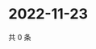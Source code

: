 # 2022-11-23

共 0 条

<!-- BEGIN WEIBO -->
<!-- 最后更新时间 Wed Nov 23 2022 07:15:14 GMT+0800 (China Standard Time) -->

<!-- END WEIBO -->
